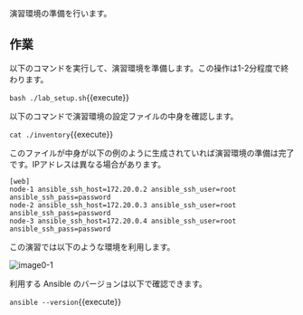 演習環境の準備を行います。

## 作業

以下のコマンドを実行して、演習環境を準備します。この操作は1-2分程度で終わります。

`bash ./lab_setup.sh`{{execute}}

以下のコマンドで演習環境の設定ファイルの中身を確認します。

`cat ./inventory`{{execute}}

このファイルが中身が以下の例のように生成されていれば演習環境の準備は完了です。IPアドレスは異なる場合があります。

```
[web]
node-1 ansible_ssh_host=172.20.0.2 ansible_ssh_user=root ansible_ssh_pass=password
node-2 ansible_ssh_host=172.20.0.3 ansible_ssh_user=root ansible_ssh_pass=password
node-3 ansible_ssh_host=172.20.0.4 ansible_ssh_user=root ansible_ssh_pass=password
```

この演習では以下のような環境を利用します。

![image0-1](https://raw.githubusercontent.com/irixjp/katacoda-scenarios/master/ansible-101/images/image0-1.png "image0-1")

利用する Ansible のバージョンは以下で確認できます。

`ansible --version`{{execute}}
